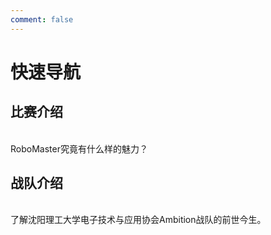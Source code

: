 ```yaml
---
comment: false
---
```

# 快速导航

##  比赛介绍
<br>
<NCard title="🤔 了解比赛" link="./competition_introduction">
RoboMaster究竟有什么样的魅力？
</NCard>

##  战队介绍
<br>
<NCard title="🚀 了解战队" link="./team_introduction">
了解沈阳理工大学电子技术与应用协会Ambition战队的前世今生。
</NCard>